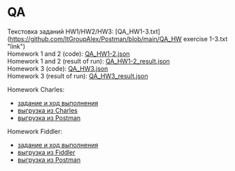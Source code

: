 # QA   
Текстовка заданий HW1/HW2/HW3: [QA_HW1-3.txt](https://github.com/ItGroupAlex/Postman/blob/main/QA_HW exercise 1-3.txt "link")   
Homework 1 and 2 (code): [QA_HW1-2.json](https://github.com/ItGroupAlex/Postman/blob/main/QA_HW1-2.json "link")  
Homework 1 and 2 (result of run): [QA_HW1-2_result.json](https://github.com/ItGroupAlex/Postman/blob/main/QA_HW1-2_result.json "link")   
Homework 3 (code): [QA_HW3.json](https://github.com/ItGroupAlex/Postman/blob/main/QA_HW1-2.json "link")  
Homework 3 (result of run): [QA_HW3_result.json](https://github.com/ItGroupAlex/Postman/blob/main/QA_HW1-2_result.json "link")   


Homework Charles:   
* [задание и ход выполнения](https://github.com/ItGroupAlex/Postman/blob/main/Charles_QA_HW.md "link")     
* [выгрузка из Charles](https://github.com/ItGroupAlex/Postman/blob/main/Charles_HW_export.chls "link")
* [выгрузка из Postman](https://github.com/ItGroupAlex/Postman/blob/main/Charles.postman_collection.json "link")   

Homework Fiddler:   
* [задание и ход выполнения](https://github.com/ItGroupAlex/Postman/blob/main/Fiddler_QA_HW.md "link")     
* [выгрузка из Fiddler](https://github.com/ItGroupAlex/Postman/blob/main/Rules_HW_fiddler.farx "link")
* [выгрузка из Postman](https://github.com/ItGroupAlex/Postman/blob/main/Fiddler.postman_collection.json "link")    
